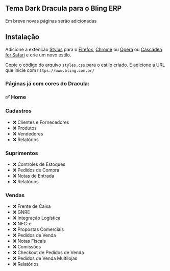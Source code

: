 ## Tema Dark Dracula para o Bling ERP

Em breve novas páginas serão adicionadas

## Instalação

Adicione a extenção [Stylus](https://add0n.com/stylus.html) para o [Firefox](https://addons.mozilla.org/en-US/firefox/addon/styl-us/), [Chrome](https://chrome.google.com/webstore/detail/stylus/clngdbkpkpeebahjckkjfobafhncgmne) ou [Opera](https://addons.opera.com/en-gb/extensions/details/stylus/) ou [Cascadea for Safari](https://cascadea.app/) e crie um novo estilo.

Copie o código do arquivo `styles.css` para o estilo criado. E adicione a URL que inicie com `https://www.bling.com.br/`

### Páginas já com cores do Dracula:

### ✅ Home

### Cadastros
- ❌ Clientes e Fornecedores
- ❌ Produtos
- ❌ Vendedores
- ❌ Relatórios

### Suprimentos
- ❌ Controles de Estoques
- ❌ Pedidos de Compra
- ❌ Notas de Entrada
- ❌ Relatórios

### Vendas
- ❌ Frente de Caixa
- ❌ GNRE
- ❌ Integração Logística
- ❌ NFC-e
- ❌ Propostas Comerciais
- ❌ Pedidos de Venda
- ❌ Notas Fiscais
- ❌ Comissões
- ❌ Checkout de Pedidos de Venda
- ❌ Pedidos de Venda Multilojas
- ❌ Relatórios





<br>

